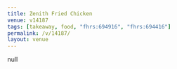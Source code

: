 ```yaml
---
title: Zenith Fried Chicken
venue: v14187
tags: [takeaway, food, "fhrs:694916", "fhrs:694416"]
permalink: /v/14187/
layout: venue
---
```

null